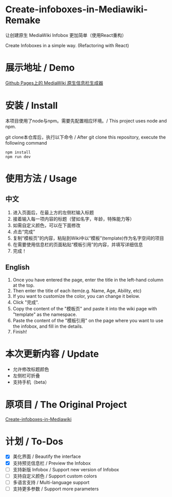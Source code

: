 # Create-infoboxes-in-Mediawiki-Remake
让创建原生 MediaWiki Infobox 更加简单（使用React重构）

Create Infoboxes in a simple way. (Refactoring with React)

# 展示地址 / Demo

[Github Pages上的 MediaWiki 原生信息栏生成器](https://heuluck.github.io/Create-infoboxes-in-Mediawiki-Remake/)

# 安装 / Install
本项目使用了node与npm。需要先配置相应环境。/ This project uses node and npm.

git clone本仓库后，执行以下命令 / After git clone this repository, execute the following command
```
npm install
npm run dev
```

# 使用方法 / Usage
## 中文
1. 进入页面后，在最上方的左侧栏输入标题
2. 接着输入每一项内容的标题（譬如名字，年龄，特殊能力等）
3. 如需自定义颜色，可以在下面修改
4. 点击“完成”
5. 复制“模板页”的内容，粘贴到Wiki中以“模板”(template)作为名字空间的项目
6. 在需要使用信息栏的页面粘贴“模板引用”的内容，并填写详细信息
7. 完成！
## English
1. Once you have entered the page, enter the title in the left-hand column at the top.
2. Then enter the title of each item(e.g. Name, Age, Ability, etc)
3. If you want to customize the color, you can change it below.
4. Click "完成".
5. Copy the content of the "模板页" and paste it into the wiki page with "template" as the namespace.
6. Paste the content of the "模板引用" on the page where you want to use the infobox, and fill in the details.
7. Finish!

# 本次更新内容 / Update
- 允许修改标题颜色
- 左侧栏可折叠
- 支持手机（beta）

# 原项目 / The Original Project

[Create-infoboxes-in-Mediawiki](https://github.com/Heuluck/Create-infoboxes-in-Mediawiki)

# 计划 / To-Dos

- [x] 美化界面 / Beautify the interface
- [x] 支持预览信息栏 / Preview the Infobox
- [ ] 支持新版 Infobox / Support new version of Infobox
- [ ] 支持自定义颜色 / Support custom colors
- [ ] 多语言支持 / Multi-language support
- [ ] 支持更多参数 / Support more parameters